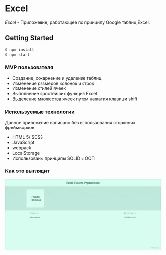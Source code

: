 # Excel
*Excel* - Приложение, работающее по принципу Google таблиц Excel.

## Getting Started
```
$ npm install  
$ npm start
```

### MVP пользователя
- Создание, сохарнение и удаление таблиц
- Изменение размеров колонок и строк
- Изменение стилей ячеек
- Выполнение простейших функций Excel
- Выделение множества ячеек путем нажатия клавиши shift

### Используемые технологии
Данное приложение написано без использования сторонних фреймворков
- HTML 5/ SCSS
- JavaScript
- webpack
- LocalStorage
- Использованы принципы SOLID и ООП

### Как это выглядит
![Функционирование программы](./Gif_Excel.gif)